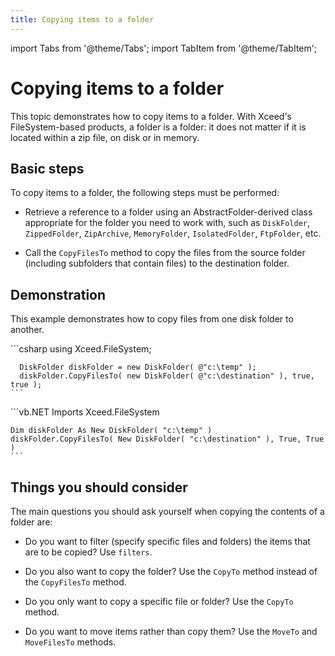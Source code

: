 ```yaml
---
title: Copying items to a folder
---
```


import Tabs from '@theme/Tabs';
import TabItem from '@theme/TabItem';

# Copying items to a folder

This topic demonstrates how to copy items to a folder. With Xceed's FileSystem-based products, a folder is a folder: it does not matter if it is located within a zip file, on disk or in memory. 

## Basic steps

To copy items to a folder, the following steps must be performed:

- Retrieve a reference to a folder using an AbstractFolder-derived class appropriate for the folder you need to work with, such as `DiskFolder`, `ZippedFolder`, `ZipArchive`, `MemoryFolder`, `IsolatedFolder`, `FtpFolder`, etc. 

- Call the `CopyFilesTo` method to copy the files from the source folder (including subfolders that contain files) to the destination folder.

## Demonstration

This example demonstrates how to copy files from one disk folder to another.

<Tabs>
  <TabItem value="csharp" label="C#" default>
    ```csharp
      using Xceed.FileSystem;

      DiskFolder diskFolder = new DiskFolder( @"c:\temp" );
      diskFolder.CopyFilesTo( new DiskFolder( @"c:\destination" ), true, true );
    ```
  </TabItem>
  <TabItem value="vb.net" label="Visual Basic .NET">
    ```vb.NET
    Imports Xceed.FileSystem 

    Dim diskFolder As New DiskFolder( "c:\temp" )
    diskFolder.CopyFilesTo( New DiskFolder( "c:\destination" ), True, True )
    ```
  </TabItem>
</Tabs>

## Things you should consider

The main questions you should ask yourself when copying the contents of a folder are:

- Do you want to filter (specify specific files and folders) the items that are to be copied? Use `filters`. 

- Do you also want to copy the folder? Use the `CopyTo` method instead of the `CopyFilesTo` method. 

- Do you only want to copy a specific file or folder? Use the `CopyTo` method. 

- Do you want to move items rather than copy them? Use the `MoveTo` and `MoveFilesTo` methods.
